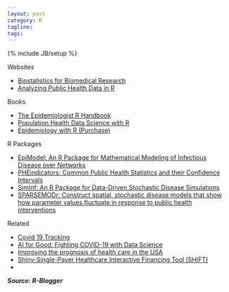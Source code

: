 ```yaml
---
layout: post
category: R
tagline: 
tags: 
---
```

{% include JB/setup %}

Websites

* [Biostatistics for Biomedical Research](https://hbiostat.org/bbr/)
* [Analyzing Public Health Data in R](https://www.r-bloggers.com/2016/06/analyzing-public-health-data-in-r/)



Books

* [The Epidemiologist R Handbook](https://epirhandbook.com/contact-tracing-1.html)
* [Population Health Data Science with R](https://bookdown.org/taragonmd/phds/)
* [Epidemiology with R (Purchase)](https://global.oup.com/academic/product/epidemiology-with-r-9780198841333?cc=us&lang=en&#)


R Packages

* [EpiModel: An R Package for Mathematical Modeling of Infectious Disease over Networks](https://www.ncbi.nlm.nih.gov/pmc/articles/PMC5931789/)
* [PHEindicators: Common Public Health Statistics and their Confidence Intervals](https://redirect.viglink.com/?format=go&jsonp=vglnk_162364319374430&key=949efb41171ac6ec1bf7f206d57e90b8&libId=kpw2qx3f01021u9s000DAeh36bd5lciy0&loc=https%3A%2F%2Fwww.r-bloggers.com%2F2021%2F06%2Fr-for-public-health%2F&v=1&out=https%3A%2F%2Fcran.r-project.org%2Fpackage%3DPHEindicatormethods&title=R%20for%20Public%20Health%20%7C%20R-bloggers&txt=PHEindicators)
* [SimInf: An R Package for Data-Driven Stochastic Disease Simulations](https://redirect.viglink.com/?format=go&jsonp=vglnk_162364320923431&key=949efb41171ac6ec1bf7f206d57e90b8&libId=kpw2qx3f01021u9s000DAeh36bd5lciy0&loc=https%3A%2F%2Fwww.r-bloggers.com%2F2021%2F06%2Fr-for-public-health%2F&v=1&out=https%3A%2F%2Fwww.jstatsoft.org%2Farticle%2Fview%2Fv091i12&title=R%20for%20Public%20Health%20%7C%20R-bloggers&txt=SimInf)
* [SPARSEMODr: Construct spatial, stochastic disease models that show how parameter values fluctuate in response to public health interventions](https://redirect.viglink.com/?format=go&jsonp=vglnk_162364307368928&key=949efb41171ac6ec1bf7f206d57e90b8&libId=kpw2qx3f01021u9s000DAeh36bd5lciy0&loc=https%3A%2F%2Fwww.r-bloggers.com%2F2021%2F06%2Fr-for-public-health%2F&v=1&out=https%3A%2F%2Fcran.r-project.org%2Fpackage%3DSPARSEMODr&title=R%20for%20Public%20Health%20%7C%20R-bloggers&txt=SPARSEMODr)

Related

* [Covid 19 Tracking](https://www.r-bloggers.com/2020/03/covid-19-tracking/)
* [AI for Good: Fighting COVID-19 with Data Science](https://www.r-bloggers.com/2020/04/ai-for-good-fighting-covid-19-with-data-science/)
* [Improving the prognosis of health care in the USA](https://www.thelancet.com/journals/lancet/article/PIIS0140-6736(19)33019-3/fulltext#%20)
* [Shiny-Single-Payer Healthcare Interactive Financing Tool (SHIFT)](https://shift-cidma.shinyapps.io/single-payer_healthcare_interactive_financing_tool/)
*

***Source: R-Blogger***



